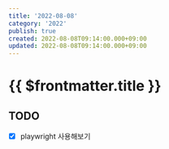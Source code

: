 ```yaml
---
title: '2022-08-08'
category: '2022'
publish: true
created: 2022-08-08T09:14:00.000+09:00
updated: 2022-08-08T09:14:00.000+09:00
---
```


# {{ $frontmatter.title }}

## TODO

- [x] playwright 사용해보기
